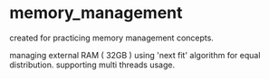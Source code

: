 # memory_management
created for practicing memory management concepts.

managing external RAM ( 32GB ) using 'next fit' algorithm for equal distribution.
supporting multi threads usage.

